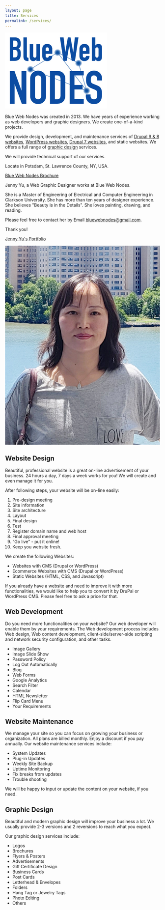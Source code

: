 ```yaml
---
layout: page
title: Services
permalink: /services/
---
```


<div class="gridlayoutsecond">
   <div class="containerfixed">
      <div class="row"> 
         <div class="col-md-3 col-lg-3" id="pagelayoutservice11">
            <p><a href="https://www.bluewebnodes.com"><img src="/images/blueWebNodesLogoFullColor.jpg" alt="Blue Web Nodes Logo"></a></p>
         </div>
         <div class="col-md-9 col-lg-9" id="pagelayoutservice11">
            <p>Blue Web Nodes was created in 2013. We have years of experience working as web developers and graphic designers. We create one-of-a-kind projects.</p>  
            <p>We provide design, development, and maintenance services of <a href="/drupal-9-8-website-examples/">Drupal 9 &amp; 8 websites</a>, <a href="/wordPress-website-examples/">WordPress websites</a>, <a href="/drupal-7-website-examples/">Drupal 7 websites</a>, and static websites. We offers a full range of <a href="/graphic-design-examples/">graphic design</a> services.</p>
            <p>We will provide technical support of our services.</p>  
            <p>Locate in Potsdam, St. Lawrence County, NY, USA.</p>
            <p class="downloadfile"><a href="/files/BlueWebNodesBrochure2022.pdf" target="_blank">Blue Web Nodes Brochure</a></p> 
         </div>       
      </div>
   </div>
</div>

<div class="gridlayoutfourth">
   <div class="containerfixed">
      <div class="row"> 
         <div class="col-md-9 col-lg-9" id="pagelayout11">
            <p>Jenny Yu, a Web Graphic Designer works at Blue Web Nodes.</p>
            <p>She is a Master of Engineering of Electrical and Computer Engineering in Clarkson University. She has more than ten years of designer experience. She believes "Beauty is in the Details". She loves painting, drawing, and reading.</p>
            <p>Please feel free to contact her by Email <a href="mailto: bluewebnodes@gmail.com">bluewebnodes@gmail.com</a>.</p>
            <p>Thank you!</p>
            <p class="downloadfile"><a href="/files/portfolioJenYu.pdf" target="_blank">Jenny Yu's Portfolio</a></p>  
         </div>       
         <div class="col-md-3 col-lg-3" id="pagelayout11">
            <p><img src="/images/JennyYuJuly102022.jpg" alt="Jenny Yu Image"></p>
         </div>
      </div>
   </div>
</div>

<div class="gridlayoutsecond">
   <div class="container-fluid">
      <div class="row"> 
         <div class="col-md-6 col-lg-6" id="pagelayout12">
            <h2>Website Design</h2>
            <p>Beautiful, professional website is a great on-line advertisement of your business. 24 hours a day, 7 days a week works for you! We will create and even manage it for you.</p>  
            <p>After following steps, your website will be on-line easily:</p>
            <ol>
            <li>Pre-design meeting</li>
            <li>Site information</li>
            <li>Site architecture</li>
            <li>Layout</li>
            <li>Final design</li>
            <li>Test</li>
            <li>Register domain name and web host</li>
            <li>Final approval meeting</li>
            <li>“Go live” - put it online!</li>
            <li>Keep you website fresh.</li>
            </ol>
            <p>We create the following Websites:</p>
            <ul>
            <li>Websites with CMS (Drupal or WordPress)</li>
            <li>Ecommerce Websites with CMS (Drupal or WordPress)</li>
            <li>Static Websites (HTML, CSS, and Javascript)</li>
            </ul>
            <p>If you already have a website and need to improve it with more functionalities, we would like to help you to convert it by DruPal or WordPress CMS. Please feel free to ask a price for that.</p>
         </div>
         <div class="col-md-6 col-lg-6" id="pagelayout11">
            <h2>Web Development</h2>
            <p>Do you need more functionalities on your website? Our web developer will enable them by your requirements. The Web development process includes Web design, Web content development, client-side/server-side scripting and network security configuration, and other tasks.</p>  
            <ul>
            <li>Image Gallery</li>
            <li>Image Slide Show</li>
            <li>Password Policy</li>
            <li>Log Out Automatically</li>
            <li>Blog</li>
            <li>Web Forms</li>
            <li>Google Analytics</li>
            <li>Search Filter</li>
            <li>Calendar</li>
            <li>HTML Newsletter</li>
            <li>Flip Card Menu</li>
            <li>Your Requirements</li>
            </ul>
         </div>       
      </div>
   </div>
</div>

<div class="gridlayoutsecond">
   <div class="container-fluid">
      <div class="row"> 
         <div class="col-md-6 col-lg-6" id="pagelayout11">
            <h2>Website Maintenance</h2>
            <p>We manage your site so you can focus on growing your business or organization. All plans are billed monthly. Enjoy a discount if you pay annually. Our website maintenance services include:</p>  
            <ul>
            <li>System Updates</li>
            <li>Plug-in Updates</li>
            <li>Weekly Site Backup</li>
            <li>Uptime Monitoring</li>
            <li>Fix breaks from updates</li>
            <li>Trouble shooting</li>
            </ul>
            <p>We will be happy to input or update the content on your website, if you need.</p>
         </div>
         <div class="col-md-6 col-lg-6" id="pagelayout12">
            <h2>Graphic Design</h2>
            <p>Beautiful and modern graphic design will improve your business a lot. We usually provide 2-3 versions and 2 reversions to reach what you expect.</p>  
            <p>Our graphic design services include:</p>
            <ul>
            <li>Logos</li>
            <li>Brochures</li>
            <li>Flyers &amp; Posters</li>
            <li>Advertisements</li>
            <li>Gift Certificate Design</li>
            <li>Business Cards</li>
            <li>Post Cards</li>
            <li>Letterhead & Envelopes</li>
            <li>Folders</li>
            <li>Hang Tag or Jewelry Tags</li>
            <li>Photo Editing</li>
            <li>Others</li>
            </ul>
          </div>       
      </div>
   </div>
</div>
